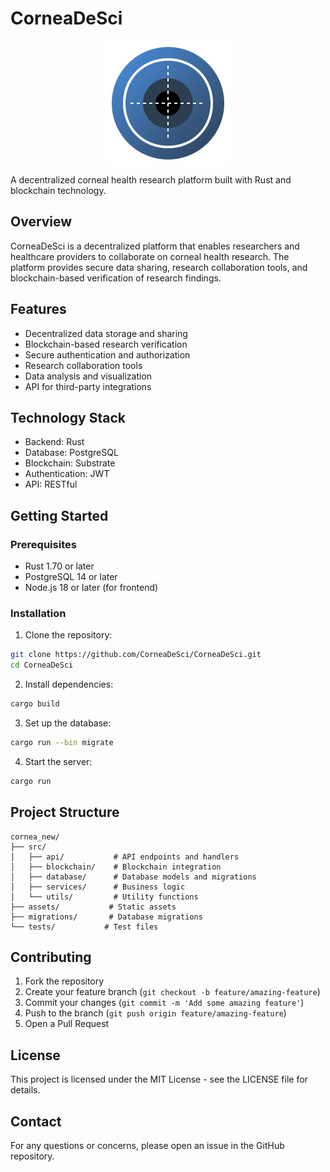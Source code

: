 # CorneaDeSci

<img src="assets/logo.svg" width="200" height="200" alt="CorneaDeSci Logo" style="display: block; margin: 0 auto;">

A decentralized corneal health research platform built with Rust and blockchain technology.

## Overview

CorneaDeSci is a decentralized platform that enables researchers and healthcare providers to collaborate on corneal health research. The platform provides secure data sharing, research collaboration tools, and blockchain-based verification of research findings.

## Features

- Decentralized data storage and sharing
- Blockchain-based research verification
- Secure authentication and authorization
- Research collaboration tools
- Data analysis and visualization
- API for third-party integrations

## Technology Stack

- Backend: Rust
- Database: PostgreSQL
- Blockchain: Substrate
- Authentication: JWT
- API: RESTful

## Getting Started

### Prerequisites

- Rust 1.70 or later
- PostgreSQL 14 or later
- Node.js 18 or later (for frontend)

### Installation

1. Clone the repository:
```bash
git clone https://github.com/CorneaDeSci/CorneaDeSci.git
cd CorneaDeSci
```

2. Install dependencies:
```bash
cargo build
```

3. Set up the database:
```bash
cargo run --bin migrate
```

4. Start the server:
```bash
cargo run
```

## Project Structure

```
cornea_new/
├── src/
│   ├── api/           # API endpoints and handlers
│   ├── blockchain/    # Blockchain integration
│   ├── database/      # Database models and migrations
│   ├── services/      # Business logic
│   └── utils/         # Utility functions
├── assets/           # Static assets
├── migrations/       # Database migrations
└── tests/           # Test files
```

## Contributing

1. Fork the repository
2. Create your feature branch (`git checkout -b feature/amazing-feature`)
3. Commit your changes (`git commit -m 'Add some amazing feature'`)
4. Push to the branch (`git push origin feature/amazing-feature`)
5. Open a Pull Request

## License

This project is licensed under the MIT License - see the LICENSE file for details.

## Contact

For any questions or concerns, please open an issue in the GitHub repository.
